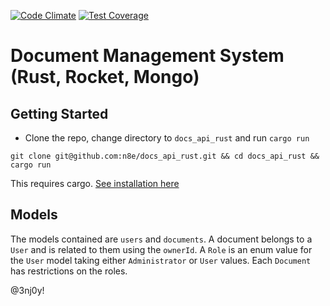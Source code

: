 [![Code Climate](https://codeclimate.com/github/n8e/docs_api_rust/badges/gpa.svg)](https://codeclimate.com/github/n8e/docs_api_rust)
[![Test Coverage](https://codeclimate.com/github/n8e/docs_api_rust/badges/coverage.svg)](https://codeclimate.com/github/n8e/docs_api_rust/coverage)

# Document Management System (Rust, Rocket, Mongo)

## Getting Started
- Clone the repo, change directory to `docs_api_rust` and run `cargo run`
```
git clone git@github.com:n8e/docs_api_rust.git && cd docs_api_rust && cargo run
```
This requires cargo. [See installation here](https://doc.rust-lang.org/cargo/getting-started/installation.html)

## Models

The models contained are `users` and `documents`. A document belongs to a `User` and is related to them using the `ownerId`. A `Role` is an enum value for the `User` model taking either `Administrator` or `User` values. Each `Document` has restrictions on the roles.


@3nj0y!
